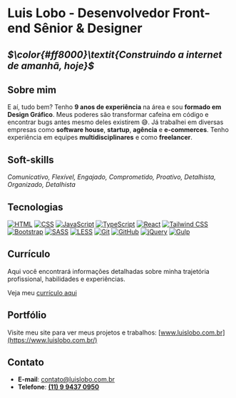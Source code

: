 # Luis Lobo - Desenvolvedor Front-end Sênior & Designer
## *$\color{#ff8000}\textit{Construindo a internet de amanhã, hoje}$*

## Sobre mim
E aí, tudo bem?
Tenho **9 anos de experiência** na área e sou **formado em Design Gráfico**. Meus poderes são transformar cafeína em código e encontrar bugs antes mesmo deles existirem 😅.
Já trabalhei em diversas empresas como **software house**, **startup**, **agência** e **e-commerces**. Tenho experiência em equipes **multidisciplinares** e como **freelancer**.

## Soft-skills
*Comunicativo, Flexível, Engajado, Comprometido, Proativo, Detalhista, Organizado, Detalhista*

## Tecnologias
[![HTML](https://img.shields.io/badge/HTML-%23e54d26?logo=html5&logoColor=white&style=for-the-badge)](https://developer.mozilla.org/en-US/docs/Web/HTML) [![CSS](https://img.shields.io/badge/CSS-%233d8fc6?logo=css3&logoColor=white&style=for-the-badge)](https://developer.mozilla.org/en-US/docs/Web/CSS) [![JavaScript](https://img.shields.io/badge/JavaScript-%23f0db4f?logo=javascript&logoColor=black&style=for-the-badge)](https://developer.mozilla.org/en-US/docs/Web/JavaScript) [![TypeScript](https://img.shields.io/badge/TypeScript-%23007acc?logo=typescript&logoColor=white&style=for-the-badge)](https://www.typescriptlang.org/) [![React](https://img.shields.io/badge/React-%2361dafb?logo=react&logoColor=black&style=for-the-badge)](https://reactjs.org/) [![Tailwind CSS](https://img.shields.io/badge/Tailwind%20CSS-%2338bdf8?logo=tailwind-css&logoColor=white&style=for-the-badge)](https://tailwindcss.com/) [![Bootstrap](https://img.shields.io/badge/Bootstrap-%23712cf9?logo=bootstrap&logoColor=white&style=for-the-badge)](https://getbootstrap.com/) [![SASS](https://img.shields.io/badge/SASS-%23c69?logo=sass&logoColor=white&style=for-the-badge)](https://sass-lang.com/) [![LESS](https://img.shields.io/badge/LESS-%232a4d80?logo=less&logoColor=white&style=for-the-badge)](https://lesscss.org/) [![Git](https://img.shields.io/badge/Git-%23f34f29?logo=git&logoColor=white&style=for-the-badge)](https://git-scm.com/) [![GitHub](https://img.shields.io/badge/GitHub-%23181717?logo=github&logoColor=white&style=for-the-badge)](https://github.com/) [![jQuery](https://img.shields.io/badge/jQuery-%230769ad?logo=jquery&logoColor=white&style=for-the-badge)](https://jquery.com/) [![Gulp](https://img.shields.io/badge/Gulp-%23eb4a4b?logo=gulp&logoColor=white&style=for-the-badge)](https://gulpjs.com/)

## Currículo
Aqui você encontrará informações detalhadas sobre minha trajetória profissional, habilidades e experiências.

Veja meu [currículo aqui](https://www.luislobo.com.br/curriculo-luis-lobo)

## Portfólio
Visite meu site para ver meus projetos e trabalhos: [www.luislobo.com.br](https://www.luislobo.com.br/)

## Contato
- **E-mail**: [contato@luislobo.com.br](mailto:contato@luislobo.com.br)
- **Telefone**: [**(11) 9 9437 0950**](https://wa.me/5511994370950/)
